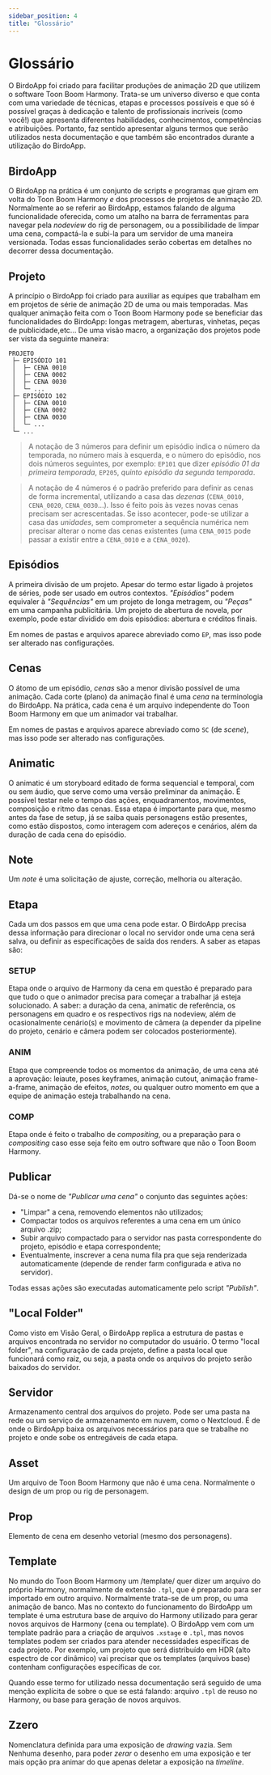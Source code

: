 ```yaml
---  
sidebar_position: 4  
title: "Glossário"
---
```


# Glossário

O BirdoApp foi criado para facilitar produções de animação 2D que utilizem o software Toon Boom Harmony. Trata-se um universo diverso e que conta com uma variedade de técnicas, etapas e processos possíveis e que só é possível graças à dedicação e talento de profissionais incríveis (como você!) que apresenta diferentes habilidades, conhecimentos, competências e atribuições. Portanto, faz sentido apresentar alguns termos que serão utilizados nesta documentação e que também são encontrados durante a utilização do BirdoApp.

## BirdoApp

O BirdoApp na prática é um conjunto de scripts e programas que giram em volta do Toon Boom Harmony *e* dos processos de projetos de animação 2D. Normalmente ao se referir ao BirdoApp, estamos falando de alguma funcionalidade oferecida, como um atalho na barra de ferramentas para navegar pela *nodeview* do rig de personagem, ou a possibilidade de limpar uma cena, compactá-la e subi-la para um servidor de uma maneira versionada. Todas essas funcionalidades serão cobertas em detalhes no decorrer dessa documentação.

## Projeto

A princípio o BirdoApp foi criado para auxiliar as equipes que trabalham em em projetos de série de animação 2D de uma ou mais temporadas. Mas qualquer animação feita com o Toon Boom Harmony pode se beneficiar das funcionalidades do BirdoApp: longas metragem, aberturas, vinhetas, peças de publicidade,etc... De uma visão macro, a organização dos projetos pode ser vista da seguinte maneira:

```  
PROJETO  
 ├─ EPISÓDIO 101  
 │  ├─ CENA 0010  
 │  ├─ CENA 0002  
 │  ├─ CENA 0030  
 │  └─ ...  
 ├─ EPISÓDIO 102  
 │  ├─ CENA 0010  
 │  ├─ CENA 0002  
 │  ├─ CENA 0030  
 │  └─ ...  
 └─ ...  
```

>A notação de 3 números para definir um episódio indica o número da temporada, no número mais à esquerda, e o número do episódio, nos dois números seguintes, por exemplo: `EP101` que dizer *episódio 01 da primeira temporada*, `EP205`, *quinto episódio da segunda temporada*.

>A notação de 4 números é o padrão preferido para definir as cenas de forma incremental, utilizando a casa das *dezenas* (`CENA_0010`, `CENA_0020`, `CENA_0030`...). Isso é feito pois às vezes novas cenas precisam ser acrescentadas. Se isso acontecer, pode-se utilizar a casa das *unidades*, sem comprometer a sequência numérica nem precisar alterar o nome das cenas existentes (uma `CENA_0015` pode passar a existir entre a `CENA_0010` e a `CENA_0020`).

## Episódios

A primeira divisão de um projeto. Apesar do termo estar ligado à projetos de séries, pode ser usado em outros contextos. *"Episódios"* podem equivaler à *"Sequências"* em um projeto de longa metragem, ou *"Peças"* em uma campanha publicitária. Um projeto de abertura de novela, por exemplo, pode estar dividido em dois episódios: abertura e créditos finais.

Em nomes de pastas e arquivos aparece abreviado como `EP`, mas isso pode ser alterado nas configurações.

## Cenas

O átomo de um episódio, *cenas* são a menor divisão possível de uma animação. Cada corte (plano) da animação final é uma *cena* na terminologia do BirdoApp. Na prática, cada cena é um arquivo independente do Toon Boom Harmony em que um animador vai trabalhar.

Em nomes de pastas e arquivos aparece abreviado como `SC` (de *scene*), mas isso pode ser alterado nas configurações.

## Animatic

O animatic é um storyboard editado de forma sequencial e temporal, com ou sem áudio, que serve como uma versão preliminar da animação. É possível testar nele o tempo das ações, enquadramentos, movimentos, composição e ritmo das cenas. Essa etapa é importante para que, mesmo antes da fase de setup, já se saiba quais personagens estão presentes, como estão dispostos, como interagem com adereços e cenários, além da duração de cada cena do episódio.

## Note

Um *note* é uma solicitação de ajuste, correção, melhoria ou alteração.

## Etapa

Cada um dos passos em que uma cena pode estar. O BirdoApp precisa dessa informação para direcionar o local no servidor onde uma cena será salva, ou definir as especificações de saída dos renders. A saber as etapas são:

### SETUP

Etapa onde o arquivo de Harmony da cena em questão é preparado para que tudo o que o animador precisa para começar a trabalhar já esteja solucionado. A saber: a duração da cena, animatic de referência, os personagens em quadro e os respectivos rigs na nodeview, além de ocasionalmente cenário(s) e movimento de câmera (a depender da pipeline do projeto, cenário e câmera podem ser colocados posteriormente).

### ANIM

Etapa que compreende todos os momentos da animação, de uma cena até a aprovação: leiaute, poses keyframes, animação cutout, animação frame-a-frame, animação de efeitos, *notes*, ou qualquer outro momento em que a equipe de animação esteja trabalhando na cena.

### COMP

Etapa onde é feito o trabalho de *compositing*, ou a preparação para o *compositing* caso esse seja feito em outro software que não o Toon Boom Harmony.

## Publicar

Dá-se o nome de *"Publicar uma cena"* o conjunto das seguintes ações:

* "Limpar" a cena, removendo elementos não utilizados;  
* Compactar todos os arquivos referentes a uma cena em um único arquivo .zip;  
* Subir arquivo compactado para o servidor nas pasta correspondente do projeto, episódio e etapa correspondente;  
* Eventualmente, inscrever a cena numa fila pra que seja renderizada automaticamente (depende de render farm configurada e ativa no servidor).

Todas essas ações são executadas automaticamente pelo script *"Publish"*.

## "Local Folder"

Como visto em Visão Geral, o BirdoApp replica a estrutura de pastas e arquivos encontrada no servidor no computador do usuário. O termo "local folder", na configuração de cada projeto, define a pasta local que funcionará como raiz, ou seja, a pasta onde os arquivos do projeto serão baixados do servidor.

## Servidor

Armazenamento central dos arquivos do projeto. Pode ser uma pasta na rede ou um serviço de armazenamento em nuvem, como o Nextcloud. É de onde o BirdoApp baixa os arquivos necessários para que se trabalhe no projeto e onde sobe os entregáveis de cada etapa.

## Asset

Um arquivo de Toon Boom Harmony que não é uma cena. Normalmente o design de um prop ou rig de personagem.

## Prop

Elemento de cena em desenho vetorial (mesmo dos personagens).

## Template

No mundo do Toon Boom Harmony um /template/ quer dizer um arquivo do próprio Harmony, normalmente de extensão `.tpl`, que é preparado para ser importado em outro arquivo. Normalmente trata-se de um prop, ou uma animação de banco. Mas no contexto do funcionamento do BirdoApp um template é uma estrutura base de arquivo do Harmony utilizado para gerar novos arquivos de Harmony (cena ou template). O BirdoApp vem com um template padrão para a criação de arquivos `.xstage` e `.tpl`, mas novos templates podem ser criados para atender necessidades específicas de cada projeto. Por exemplo, um projeto que será distribuído em HDR (alto espectro de cor dinâmico) vai precisar que os templates (arquivos base) contenham configurações específicas de cor.

Quando esse termo for utilizado nessa documentação será seguido de uma menção explícita de sobre o que se está falando: arquivo `.tpl` de reuso no Harmony, ou base para geração de novos arquivos.  

## Zzero

Nomenclatura definida para uma exposição de _drawing_ vazia. Sem Nenhuma desenho, para poder _zerar_ o desenho em uma exposição e ter mais opção pra animar do que apenas deletar a exposição na _timeline_.
